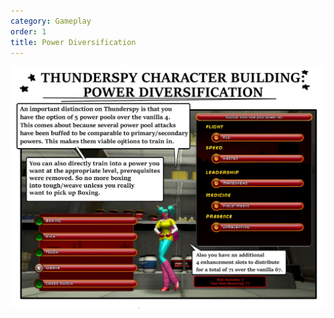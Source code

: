 ```yaml
---
category: Gameplay
order: 1
title: Power Diversification
---
```

![](/img/uploads/51104098481_893ea76a13_h.jpg)